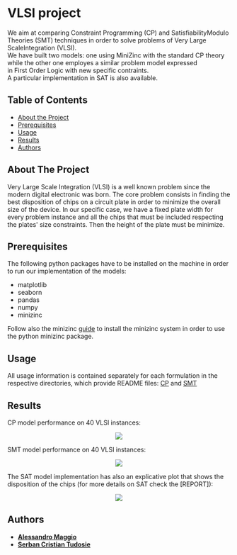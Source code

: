 # VLSI project

We  aim  at  comparing  Constraint  Programming  (CP)  and 
SatisfiabilityModulo  Theories  (SMT)  techniques  in  order  to  solve 
problems  of  Very  Large  ScaleIntegration  (VLSI).    
We  have  built  two  models:  one  using  MiniZinc  with  the  standard CP
theory  while  the  other  one  employes  a  similar  problem  model  expressed  
in  First Order  Logic  with  new  specific  contraints.   
A particular implementation in SAT is also available.

## Table of Contents

* [About the Project](#about-the-project)
* [Prerequisites](#prerequisites)
* [Usage](#usage)
* [Results](#results)
* [Authors](#authors)


## About The Project
Very Large Scale Integration (VLSI) is a well known problem since the modern
digital electronic was born. The core problem consists in finding the best 
disposition of chips on a circuit plate in order to minimize the overall size 
of the device. In our specific case, we have a fixed plate width for every problem
instance and all the chips that must be included respecting the plates'
size constraints. Then the height of the plate must be minimize.

## Prerequisites
The following python packages have to be installed on the machine in order to run our 
implementation of the models:
* matplotlib
* seaborn
* pandas
* numpy
* minizinc

Follow also the minizinc [guide](https://www.minizinc.org/doc-2.5.5/en/installation.html)
to install the minizinc system in order to use the python minizinc package.

## Usage
All usage information is contained separately for each formulation in the respective
directories, which provide README files: [CP](/CP/README.md) and [SMT](/SMT/README.md)

## Results
CP model performance on 40 VLSI instances:
<p align='center'>
  <img src="../utils/images/cp_plot.png" />
</p>    

SMT model performance on 40 VLSI instances:
<p align='center'>
  <img src="../utils/images/smt_plot.png" />
</p>    

The SAT model implementation has also an explicative plot 
that shows the disposition of the chips (for more details on SAT check the [REPORT]):
<p align='center'>
  <img src="../utils/images/parallelepiped.png" />
</p>    



## Authors
* [**Alessandro Maggio**](https://github.com/AleTM1)
* [**Serban Cristian Tudosie**](https://github.com/CrisSherban)